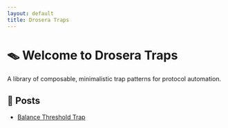 ```yaml
---
layout: default
title: Drosera Traps
---
```


# 🪤 Welcome to Drosera Traps

A library of composable, minimalistic trap patterns for protocol automation.

## 📄 Posts

- [Balance Threshold Trap](./balance-threshold-trap.md)
